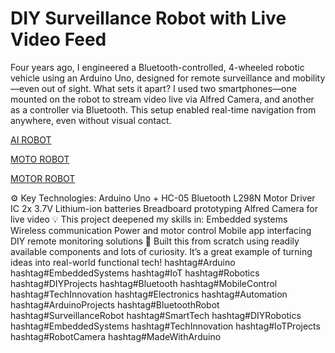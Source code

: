 # DIY Surveillance Robot with Live Video Feed

Four years ago, I engineered a Bluetooth-controlled, 4-wheeled robotic vehicle using an Arduino Uno, designed for remote surveillance and mobility—even out of sight.
 What sets it apart?
I used two smartphones—one mounted on the robot to stream video live via Alfred Camera, and another as a controller via Bluetooth. This setup enabled real-time navigation from anywhere, even without visual contact.

[AI ROBOT](robot_image/ai%20robot.png)

[MOTO ROBOT](robot_image/moto%20root.jpg)

[MOTOR ROBOT](robot_image/motor%20robot.jpg)

⚙️ Key Technologies:
Arduino Uno + HC-05 Bluetooth
L298N Motor Driver IC
2x 3.7V Lithium-ion batteries
Breadboard prototyping
Alfred Camera for live video
💡 This project deepened my skills in:
Embedded systems
Wireless communication
Power and motor control
Mobile app interfacing
DIY remote monitoring solutions
🔧 Built this from scratch using readily available components and lots of curiosity. It’s a great example of turning ideas into real-world functional tech!
hashtag#Arduino hashtag#EmbeddedSystems hashtag#IoT hashtag#Robotics hashtag#DIYProjects hashtag#Bluetooth hashtag#MobileControl hashtag#TechInnovation hashtag#Electronics hashtag#Automation
hashtag#ArduinoProjects
hashtag#BluetoothRobot hashtag#SurveillanceRobot hashtag#SmartTech hashtag#DIYRobotics hashtag#EmbeddedSystems hashtag#TechInnovation hashtag#IoTProjects hashtag#RobotCamera hashtag#MadeWithArduino 
